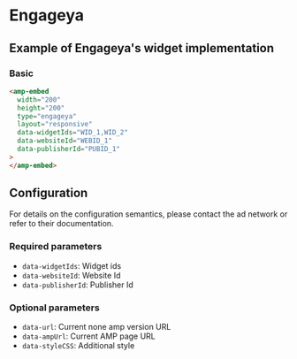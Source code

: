 <!---
Copyright 2017 The AMP HTML Authors. All Rights Reserved.

Licensed under the Apache License, Version 2.0 (the "License");
you may not use this file except in compliance with the License.
You may obtain a copy of the License at

      http://www.apache.org/licenses/LICENSE-2.0

Unless required by applicable law or agreed to in writing, software
distributed under the License is distributed on an "AS-IS" BASIS,
WITHOUT WARRANTIES OR CONDITIONS OF ANY KIND, either express or implied.
See the License for the specific language governing permissions and
limitations under the License.
-->

# Engageya

## Example of Engageya's widget implementation

### Basic

```html
<amp-embed
  width="200"
  height="200"
  type="engageya"
  layout="responsive"
  data-widgetIds="WID_1,WID_2"
  data-websiteId="WEBID_1"
  data-publisherId="PUBID_1"
>
</amp-embed>
```

## Configuration

For details on the configuration semantics, please contact the ad network or
refer to their documentation.

### Required parameters

- `data-widgetIds`: Widget ids
- `data-websiteId`: Website Id
- `data-publisherId`: Publisher Id

### Optional parameters

- `data-url`: Current none amp version URL
- `data-ampUrl`: Current AMP page URL
- `data-styleCSS`: Additional style
